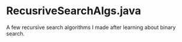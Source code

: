 # RecusriveSearchAlgs.java
A few recursive search algorithms I made after learning about binary search.
